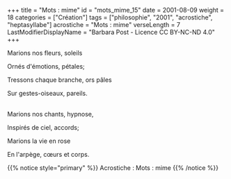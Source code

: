 +++
title = "Mots : mime"
id = "mots_mime_15"
date = 2001-08-09
weight = 18
categories = ["Création"]
tags = ["philosophie", "2001", "acrostiche", "heptasyllabe"]
acrostiche = "Mots : mime"
verseLength = 7
LastModifierDisplayName = "Barbara Post - Licence CC BY-NC-ND 4.0"
+++

Marions nos fleurs, soleils

Ornés d'émotions, pétales;

Tressons chaque branche, ors pâles

Sur gestes-oiseaux, pareils.

 \
Marions nos chants, hypnose,

Inspirés de ciel, accords;

Marions la vie en rose

En l'arpège, cœurs et corps.

{{% notice style="primary" %}}
Acrostiche : Mots : mime
{{% /notice %}}
